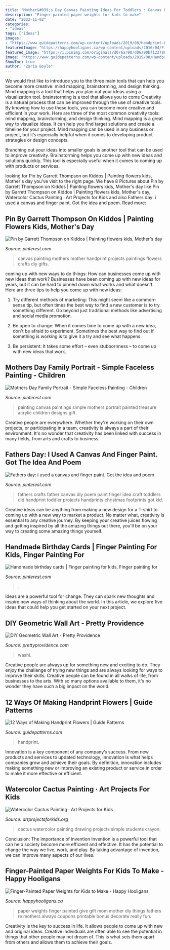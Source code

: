 ```yaml
---
title: "Mother&#039;s Day Canvas Painting Ideas For Toddlers : Canvas Painting Mothers Mother Handprint Projects Paintings Flowers Crafts Diy Gifts"
description: "Finger-painted paper weights for kids to make"
date: "2022-11-02"
categories:
- "ideas"
tags: ["ideas"]
images:
- "https://www.guidepatterns.com/wp-content/uploads/2019/08/Handprint-Flower-Craft-Preschool.jpg"
featuredImage: "https://happyhooligans.ca/wp-content/uploads/2016/04/Finger-painted-paper-weights-a-great-gift-for-kids-to-make-and-give-for-Mothers-Day-Fathers-Day-or-any-time-they-want-to-give-a-homemade-gift-to-someone-special.-.jpg"
featured_image: "https://i.pinimg.com/originals/d0/6a/90/d06a90bf122786e9028850031c7c0c5e.jpg"
image: "https://www.guidepatterns.com/wp-content/uploads/2019/08/Handprint-Flower-Craft-Preschool.jpg"
ShowToc: true
author: "Zaria Boyle"
---
```



We would first like to introduce you to the three main tools that can help you become more creative: mind mapping, brainstorming, and design thinking. Mind mapping is a tool that helps you plan out your ideas using a visualization tool. brainstorming is a tool that allows you to come
Creativity is a natural process that can be improved through the use of creative tools. By knowing how to use these tools, you can become more creative and efficient in your work. Here are three of the most common creativity tools: mind mapping, brainstorming, and design thinking.
Mind mapping is a great way to visualize ideas. It can help you find target solutions and create a timeline for your project. Mind mapping can be used in any business or project, but it’s especially helpful when it comes to developing product strategies or design concepts.

Branching out your ideas into smaller goals is another tool that can be used to improve creativity. Brainstorming helps you come up with new ideas and solutions quickly. This tool is especially useful when it comes to coming up with products or services.

	

		
looking for Pin by Garrett Thompson on Kiddos | Painting flowers kids, Mother&#039;s day you've visit to the right page. We have 8 Pictures about Pin by Garrett Thompson on Kiddos | Painting flowers kids, Mother&#039;s day like Pin by Garrett Thompson on Kiddos | Painting flowers kids, Mother&#039;s day, Watercolor Cactus Painting · Art Projects for Kids and also Fathers day: i used a canvas and finger paint. Got the idea and poem. Read more:
		
    
## Pin By Garrett Thompson On Kiddos | Painting Flowers Kids, Mother&#039;s Day

<img loading=lazy src="https://i.pinimg.com/originals/d0/6a/90/d06a90bf122786e9028850031c7c0c5e.jpg" onerror="this.onerror=null;this.src='https://tse2.mm.bing.net/th?id=OIP.ysyj3CyEyw3SfzurvChCNQHaJ6&amp;pid=15.1';" alt="Pin by Garrett Thompson on Kiddos | Painting flowers kids, Mother&#039;s day">

_Source: pinterest.com_

>canvas painting mothers mother handprint projects paintings flowers crafts diy gifts. 

	

coming up with new ways to do things: How can businesses come up with new ideas that work?
Businesses have been coming up with new ideas for years, but it can be hard to pinned down what works and what doesn't. Here are three tips to help you come up with new ideas: 
1. Try different methods of marketing: This might seem like a common-sense tip, but often times the best way to find a new customer is to try something different. Go beyond just traditional methods like advertising and social media promotion. 

2. Be open to change: When it comes time to come up with a new idea, don't be afraid to experiment. Sometimes the best way to find out if something is working is to give it a try and see what happens. 

3. Be persistent: It takes some effort – even stubbornness – to come up with new ideas that work.

    
## Mothers Day Family Portrait - Simple Faceless Painting - Children

<img loading=lazy src="https://i.pinimg.com/736x/4d/bd/41/4dbd411744cd893e85ca56f47629d889.jpg?b=t" onerror="this.onerror=null;this.src='https://tse4.mm.bing.net/th?id=OIP.xNJEOB6V0AMuJ-Rr9U28_AHaLH&amp;pid=15.1';" alt="Mothers Day Family Portrait - Simple Faceless Painting - Children">

_Source: pinterest.com_

>painting canvas paintings simple mothers portrait painted treasure acrylic children designs gift. 

	

Creative people are everywhere. Whether they're working on their own projects, or participating in a team, creativity is always a part of their environment. It's no wonder that creativity has been linked with success in many fields, from arts and crafts to business.

    
## Fathers Day: I Used A Canvas And Finger Paint. Got The Idea And Poem

<img loading=lazy src="https://s-media-cache-ak0.pinimg.com/736x/31/b8/04/31b80421c48add3d602cb8b3d2509531--ideas-for-fathers-day-fathers-day-crafts.jpg" onerror="this.onerror=null;this.src='https://tse3.mm.bing.net/th?id=OIP.JhQglD_xKDKrRRdhkoKQFwHaJ4&amp;pid=15.1';" alt="Fathers day: i used a canvas and finger paint. Got the idea and poem">

_Source: pinterest.com_

>fathers crafts father canvas diy poem paint finger idea craft toddlers did handprint toddler projects handprints christmas footprints got kid. 

	

Creative ideas can be anything from making a new design for a T-shirt to coming up with a new way to market a product. No matter what, creativity is essential to any creative journey. By keeping your creative juices flowing and getting inspired by all the amazing things out there, you'll be on your way to creating some amazing things yourself.

    
## Handmade Birthday Cards | Finger Painting For Kids, Finger Painting For

<img loading=lazy src="https://i.pinimg.com/originals/e1/59/c9/e159c9e5098af941d05136731c753522.jpg" onerror="this.onerror=null;this.src='https://tse2.mm.bing.net/th?id=OIP.uZ_fMTcneS-xgCXoWcmh0AHaJ4&amp;pid=15.1';" alt="Handmade birthday cards | Finger painting for kids, Finger painting for">

_Source: pinterest.com_

>. 

	

Ideas are a powerful tool for change. They can spark new thoughts and inspire new ways of thinking about the world. In this article, we explore five ideas that could help you get started on your next project.

    
## DIY Geometric Wall Art - Pretty Providence

<img loading=lazy src="https://prettyprovidence.com/wp-content/uploads/2013/03/geo-art-after.jpg" onerror="this.onerror=null;this.src='https://tse2.mm.bing.net/th?id=OIP.owx-UvB1uTU7_K8obhDOvQHaH5&amp;pid=15.1';" alt="DIY Geometric Wall Art - Pretty Providence">

_Source: prettyprovidence.com_

>washi. 

	

Creative people are always up for something new and exciting to do. They enjoy the challenge of trying new things and are always looking for ways to improve their skills. Creative people can be found in all walks of life, from businesses to the arts. With so many options available to them, it's no wonder they have such a big impact on the world.

    
## 12 Ways Of Making Handprint Flowers | Guide Patterns

<img loading=lazy src="https://www.guidepatterns.com/wp-content/uploads/2019/08/Handprint-Flower-Craft-Preschool.jpg" onerror="this.onerror=null;this.src='https://tse2.mm.bing.net/th?id=OIP.RxvKDr03eCYI137eETXbDQHaLH&amp;pid=15.1';" alt="12 Ways of Making Handprint Flowers | Guide Patterns">

_Source: guidepatterns.com_

>handprint. 

	

Innovation is a key component of any company’s success. From new products and services to updated technology, innovation is what helps companies grow and achieve their goals. By definition, innovation includes making something new or improving an existing product or service in order to make it more effective or efficient.

    
## Watercolor Cactus Painting · Art Projects For Kids

<img loading=lazy src="https://artprojectsforkids.org/wp-content/uploads/2015/03/Cactus-Watercolor.jpg" onerror="this.onerror=null;this.src='https://tse3.mm.bing.net/th?id=OIP.pl2xQuybjtdg2oR_26rkFwHaJn&amp;pid=15.1';" alt="Watercolor Cactus Painting · Art Projects for Kids">

_Source: artprojectsforkids.org_

>cactus watercolor painting drawing projects simple students crayon. 

	

Conclusion: The importance of invention
Invention is a powerful tool that can help society become more efficient and effective. It has the potential to change the way we live, work, and play. By taking advantage of invention, we can improve many aspects of our lives.

    
## Finger-Painted Paper Weights For Kids To Make - Happy Hooligans

<img loading=lazy src="https://happyhooligans.ca/wp-content/uploads/2016/04/Finger-painted-paper-weights-a-great-gift-for-kids-to-make-and-give-for-Mothers-Day-Fathers-Day-or-any-time-they-want-to-give-a-homemade-gift-to-someone-special.-.jpg" onerror="this.onerror=null;this.src='https://tse2.mm.bing.net/th?id=OIP.UTDO50JzXhp1GhZNOXcNxQHaLH&amp;pid=15.1';" alt="Finger-Painted Paper Weights for Kids to Make - Happy Hooligans">

_Source: happyhooligans.ca_

>paper weights finger painted give gift mom mother diy things fathers re mothers always coupons printable bonus decorate really fun. 

	

Creativity is the key to success in life. It allows people to come up with new and original ideas. Creative individuals are often able to see the potential in things that other people may not dream of. This is what sets them apart from others and allows them to achieve their goals.

